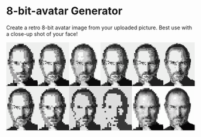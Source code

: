 # 8-bit-avatar Generator

Create a retro 8-bit avatar image from your uploaded picture. Best use with a close-up shot of your face!

![Logo](https://raw.githubusercontent.com/yinsee/8-bit-avatar/master/sample.png "Logo")
